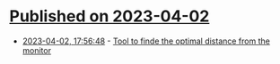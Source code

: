 # [Published on 2023-04-02](index.md)

* [2023-04-02, 17:56:48](https://lobste.rs/s/ilhomu/tool_finde_optimal_distance_from_monitor) - [Tool to finde the optimal distance from the monitor](https://www.gibney.org/eye_test)
